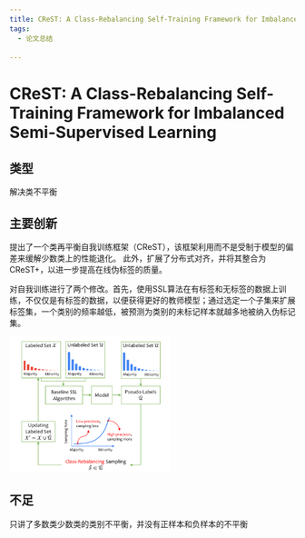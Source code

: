 ```yaml
---
title: CReST: A Class-Rebalancing Self-Training Framework for Imbalanced Semi-Supervised Learning
tags:
  - 论文总结

---
```


CReST: A Class-Rebalancing Self-Training Framework
for Imbalanced Semi-Supervised Learning
=======================================

## 类型

解决类不平衡

## 主要创新

提出了一个类再平衡自我训练框架（CReST），该框架利用而不是受制于模型的偏差来缓解少数类上的性能退化。
此外，扩展了分布式对齐，并将其整合为CReST+，以进一步提高在线伪标签的质量。

对自我训练进行了两个修改。首先，使用SSL算法在有标签和无标签的数据上训练，不仅仅是有标签的数据，以便获得更好的教师模型；通过选定一个子集来扩展标签集，一个类别的频率越低，被预测为类别的未标记样本就越多地被纳入伪标记集。

<img src="\assets\image\2022-11-10-0.png" style="zoom:100%;" />

## 不足

只讲了多数类少数类的类别不平衡，并没有正样本和负样本的不平衡
